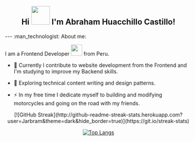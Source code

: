 <div align="center"><h2>Hi  <img src="https://64.media.tumblr.com/0b019c3f0cb6c97670acbc0f806025fb/tumblr_nzj281bDu21rib72yo1_500.gifv" width="50"> I'm Abraham Huacchillo Castillo!  </h2>
</div>
---
:man_technologist: About me: 

I am a Frontend Developer <img src="https://media.giphy.com/media/WUlplcMpOCEmTGBtBW/giphy.gif" width="30">  from Peru.

- :telescope: Currently I contribute to website development from the Frontend and I'm studying to improve my Backend skills.

- :seedling: Exploring technical content writing and design patterns.

- :zap: In my free time I dedicate myself to building and modifying motorcycles and going on the road with my friends.

<div align="center">
[![GitHub Streak](http://github-readme-streak-stats.herokuapp.com?user=Jarbram&theme=dark&hide_border=true)](https://git.io/streak-stats)

[![Top Langs](https://github-readme-stats.vercel.app/api/top-langs/?username=Jarbram&layout=compact&theme=vision-friendly-dark)](https://github.com/anuraghazra/github-readme-stats)
</div>

